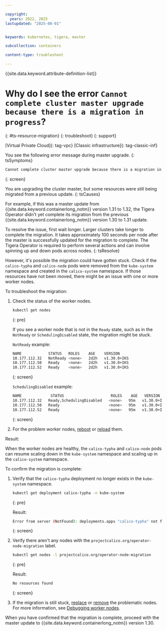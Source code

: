 ```yaml
---

copyright: 
  years: 2022, 2025
lastupdated: "2025-08-01"


keywords: kubernetes, tigera, master

subcollection: containers

content-type: troubleshoot

---
```


{{site.data.keyword.attribute-definition-list}}


# Why do I see the error `Cannot complete cluster master upgrade because there is a migration in progress`?
{: #ts-resource-migration}
{: troubleshoot}
{: support}

[Virtual Private Cloud]{: tag-vpc}
[Classic infrastructure]{: tag-classic-inf}

You see the following error message during master upgrade.
{: tsSymptoms}

```sh
Cannot complete cluster master upgrade because there is a migration in progress
```
{: screen}

You are upgrading the cluster master, but some resources were still being migrated from a previous update.
{: tsCauses}

For example, if this was a master update from {{site.data.keyword.containerlong_notm}} version 1.31 to 1.32, the Tigera Operator didn't yet complete its migration from the previous {{site.data.keyword.containerlong_notm}} version 1.30 to 1.31 update.

To resolve the issue, first wait longer. Larger clusters take longer to complete the migration. It takes approximately 100 seconds per node after the master is successfully updated for the migration to complete. The Tigera Operator is required to perform several actions and can involve spinning up and down pods across nodes.
{: tsResolve}

However, it's possible the migration could have gotten stuck. Check if the `calico-typha` and `calico-node` pods were removed from the `kube-system` namespace and created in the `calico-system` namespace. If those resources have not been moved, there might be an issue with one or more worker nodes.

To troubleshoot the migration:

1. Check the status of the worker nodes.
    ```sh
    kubectl get nodes
    ```
    {: pre}

    If you see a worker node that is not in the `Ready` state, such as in the `NotReady` or `SchedulingDisabled` state, the migration might be stuck.

    `NotReady` example:
    ```sh
    NAME            STATUS   ROLES    AGE    VERSION
    10.177.112.32   NotReady <none>   2d2h   v1.30.0+IKS
    10.177.112.50   Ready    <none>   2d2h   v1.30.0+IKS
    10.177.112.52   Ready    <none>   2d2h   v1.30.0+IKS
    ```
    {: screen}

    `SchedulingDisabled` example:
    ```sh
    NAME             STATUS                     ROLES    AGE   VERSION
    10.177.112.32   Ready,SchedulingDisabled   <none>   95m   v1.30.0+IKS
    10.177.112.50   Ready                      <none>   95m   v1.30.0+IKS
    10.177.112.52   Ready                      <none>   95m   v1.30.0+IKS
    ```
    {: screen}

1. For the problem worker nodes, [reboot](/docs/containers?topic=containers-kubernetes-service-cli#cs_worker_reboot) or [reload](/docs/containers?topic=containers-kubernetes-service-cli#cs_worker_reload) them.

Result: 

When the worker nodes are healthy, the `calico-typha` and `calico-node` pods can resume scaling down in the `kube-system` namespace and scaling up in the `calico-system` namespace.

To confirm the migration is complete:

1. Verify that the `calico-typha` deployment no longer exists in the `kube-system` namespace.

    ```sh
    kubectl get deployment calico-typha -n kube-system
    ```
    {: pre}

    Result:
    ```sh
    Error from server (NotFound): deployments.apps "calico-typha" not found
    ```
    {: screen}

1. Verify there aren't any nodes with the `projectcalico.org/operator-node-migration` label.
    ```sh
    kubectl get nodes -l projectcalico.org/operator-node-migration
    ```
    {: pre}

    Result:
    ```sh
    No resources found
    ```
    {: screen}

1. If the migration is still stuck, [replace](/docs/containers?topic=containers-kubernetes-service-cli#cli_worker_replace) or [remove](/docs/containers?topic=containers-kubernetes-service-cli#cs_worker_rm) the problematic nodes. For more information, see [Debugging worker nodes](/docs/containers?topic=containers-debug_worker_nodes).

When you have confirmed that the migration is complete, proceed with the master update to {{site.data.keyword.containerlong_notm}} version 1.30.
